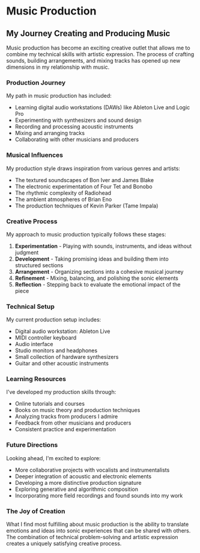# Music Production

## My Journey Creating and Producing Music

Music production has become an exciting creative outlet that allows me to combine my technical skills with artistic expression. The process of crafting sounds, building arrangements, and mixing tracks has opened up new dimensions in my relationship with music.

### Production Journey

My path in music production has included:

- Learning digital audio workstations (DAWs) like Ableton Live and Logic Pro
- Experimenting with synthesizers and sound design
- Recording and processing acoustic instruments
- Mixing and arranging tracks
- Collaborating with other musicians and producers

### Musical Influences

My production style draws inspiration from various genres and artists:

- The textured soundscapes of Bon Iver and James Blake
- The electronic experimentation of Four Tet and Bonobo
- The rhythmic complexity of Radiohead
- The ambient atmospheres of Brian Eno
- The production techniques of Kevin Parker (Tame Impala)

### Creative Process

My approach to music production typically follows these stages:

1. **Experimentation** - Playing with sounds, instruments, and ideas without judgment
2. **Development** - Taking promising ideas and building them into structured sections
3. **Arrangement** - Organizing sections into a cohesive musical journey
4. **Refinement** - Mixing, balancing, and polishing the sonic elements
5. **Reflection** - Stepping back to evaluate the emotional impact of the piece

### Technical Setup

My current production setup includes:

- Digital audio workstation: Ableton Live
- MIDI controller keyboard
- Audio interface
- Studio monitors and headphones
- Small collection of hardware synthesizers
- Guitar and other acoustic instruments

### Learning Resources

I've developed my production skills through:

- Online tutorials and courses
- Books on music theory and production techniques
- Analyzing tracks from producers I admire
- Feedback from other musicians and producers
- Consistent practice and experimentation

### Future Directions

Looking ahead, I'm excited to explore:

- More collaborative projects with vocalists and instrumentalists
- Deeper integration of acoustic and electronic elements
- Developing a more distinctive production signature
- Exploring generative and algorithmic composition
- Incorporating more field recordings and found sounds into my work

### The Joy of Creation

What I find most fulfilling about music production is the ability to translate emotions and ideas into sonic experiences that can be shared with others. The combination of technical problem-solving and artistic expression creates a uniquely satisfying creative process. 